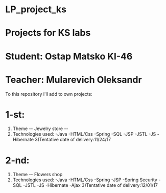 # LP_project_ks
# Projects for KS labs
# Student: Ostap Matsko KI-46
# Teacher: Mularevich Oleksandr

To this repository i'll add to own projects:

# 1-st:
1) Theme -- Jewelry store -- 
2) Technologies used: 
     -Java
     -HTML/Css
     -Spring
     -SQL
     -JSP
     -JSTL
     -JS
     -Hibernate
3)Tentative date of delivery:11/24/17

# 2-nd:
1) Theme -- Flowers shop
2) Technologies used: 
     -Java
     -HTML/Css
     -Spring
     -JSP
     -Spring Security
     -SQL
     -JSTL
     -JS
     -Hibernate
     -Ajax
3)Tentative date of delivery:12/01/17
